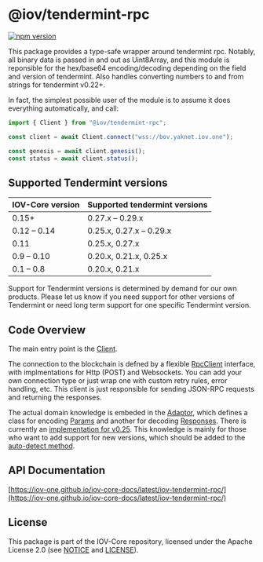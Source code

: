 # @iov/tendermint-rpc

[![npm version](https://img.shields.io/npm/v/@iov/tendermint-rpc.svg)](https://www.npmjs.com/package/@iov/tendermint-rpc)

This package provides a type-safe wrapper around tendermint rpc. Notably, all binary data is passed
in and out as Uint8Array, and this module is reponsible for the hex/base64 encoding/decoding
depending on the field and version of tendermint. Also handles converting numbers to and from strings
for tendermint v0.22+.

In fact, the simplest possible user of the module is to assume it does everything
automatically, and call:

```ts
import { Client } from "@iov/tendermint-rpc";

const client = await Client.connect("wss://bov.yaknet.iov.one");

const genesis = await client.genesis();
const status = await client.status();
```

## Supported Tendermint versions

| IOV-Core version | Supported tendermint versions |
|------------------|-------------------------------|
| 0.15+            | 0.27.x – 0.29.x               |
| 0.12 – 0.14      | 0.25.x, 0.27.x – 0.29.x       |
| 0.11             | 0.25.x, 0.27.x                |
| 0.9 – 0.10       | 0.20.x, 0.21.x, 0.25.x        |
| 0.1 – 0.8        | 0.20.x, 0.21.x                |

Support for Tendermint versions is determined by demand for our own products.
Please let us know if you need support for other versions of Tendermint or need
long term support for one specific Tendermint version.

## Code Overview

The main entry point is the [Client](https://iov-one.github.io/iov-core-docs/latest/iov-tendermint-rpc/classes/_client_.client.html).

The connection to the blockchain is defned by a flexible [RpcClient](https://iov-one.github.io/iov-core-docs/latest/iov-tendermint-rpc/interfaces/_rpcclients_rpcclient_.rpcclient.html)
interface, with implmentations for Http (POST) and Websockets. You can add your own connection type
or just wrap one with custom retry rules, error handling, etc. This client is just responsible for
sending JSON-RPC requests and returning the responses.

The actual domain knowledge is embeded in the [Adaptor](https://iov-one.github.io/iov-core-docs/latest/iov-tendermint-rpc/modules/_adaptor_.html),
which defines a class for encoding [Params](https://iov-one.github.io/iov-core-docs/latest/iov-tendermint-rpc/interfaces/_adaptor_.params.html)
and another for decoding [Responses](https://iov-one.github.io/iov-core-docs/latest/iov-tendermint-rpc/interfaces/_adaptor_.responses.html).
There is currently an [implementation for v0.25](https://iov-one.github.io/iov-core-docs/latest/iov-tendermint-rpc/modules/_v0_25_index_.html). This knowledge is mainly for those who
want to add support for new versions, which should be added to the
[auto-detect method](https://iov-one.github.io/iov-core-docs/latest/iov-tendermint-rpc/classes/_client_.client.html#detectversion).

## API Documentation

[https://iov-one.github.io/iov-core-docs/latest/iov-tendermint-rpc/](https://iov-one.github.io/iov-core-docs/latest/iov-tendermint-rpc/)

## License

This package is part of the IOV-Core repository, licensed under the Apache License 2.0
(see [NOTICE](https://github.com/iov-one/iov-core/blob/master/NOTICE) and [LICENSE](https://github.com/iov-one/iov-core/blob/master/LICENSE)).
